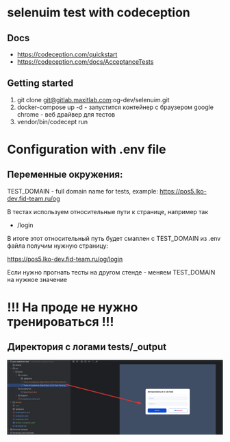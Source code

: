 # selenuim test with codeception

## Docs
- https://codeception.com/quickstart
- https://codeception.com/docs/AcceptanceTests 

## Getting started

1. git clone git@gitlab.maxitlab.com:og-dev/selenuim.git
2. docker-compose up -d - запустится контейнер с браузером google chrome - веб драйвер для тестов
3. vendor/bin/codecept run 

# Configuration with .env file

## Переменные окружения:
TEST_DOMAIN - full domain name for tests, example: https://pos5.lko-dev.fid-team.ru/og

В тестах используем относительные пути к странице, например так 

- /login

В итоге этот относительный путь будет смаплен с TEST_DOMAIN из .env файла
получим нужную страницу:

https://pos5.lko-dev.fid-team.ru/og/login

Если нужно прогнать тесты на другом стенде - меняем TEST_DOMAIN на нужное значение

# !!! На проде не нужно тренироваться !!!

## Директория с логами tests/_output

![img.png](img.png)
